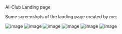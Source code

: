 AI-Club Landing page

Some screenshots of the landing page created by me:

![image](https://github.com/user-attachments/assets/4a17ac5f-5eb1-4892-9d67-5baea39d9537)
![image](https://github.com/user-attachments/assets/e6604dfa-18e1-4d5a-80d5-8c8a3290a438)
![image](https://github.com/user-attachments/assets/ea209672-f986-4538-9cbd-0176630f3d5b)
![image](https://github.com/user-attachments/assets/2e0fd1c1-db2f-4a5d-a2ae-bd819cf47e82)
![image](https://github.com/user-attachments/assets/82dc2c63-f977-453d-944e-5be911541cae)
![image](https://github.com/user-attachments/assets/0588bd27-686a-4f9d-b46b-7291549fc786)

